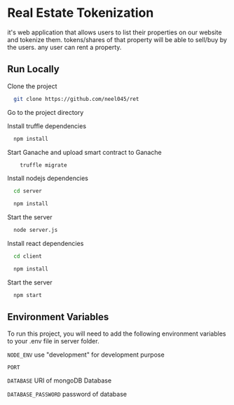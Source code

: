 # Real Estate Tokenization

it's web application that allows users to list their properties on our website and tokenize them. tokens/shares of that property will be able to sell/buy by the users. any user can rent a property.

## Run Locally

Clone the project

```bash
  git clone https://github.com/neel045/ret
```

Go to the project directory

Install truffle dependencies

```bash
  npm install
```

Start Ganache and upload smart contract to Ganache

```bash
    truffle migrate
```

Install nodejs dependencies

```bash
  cd server
```

```bash
  npm install
```

Start the server

```bash
  node server.js
```

Install react dependencies

```bash
  cd client
```

```bash
  npm install
```

Start the server

```bash
  npm start
```

## Environment Variables

To run this project, you will need to add the following environment variables to your .env file in server folder.

`NODE_ENV` use "development" for development purpose

`PORT`

`DATABASE` URI of mongoDB Database

`DATABASE_PASSWORD` password of database
